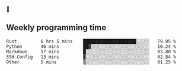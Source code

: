 🐸

## Weekly programming time
<!--START_SECTION:waka-->

```text
Rust         6 hrs 5 mins    ████████████████████░░░░░   79.85 %
Python       46 mins         ██▓░░░░░░░░░░░░░░░░░░░░░░   10.24 %
Markdown     17 mins         █░░░░░░░░░░░░░░░░░░░░░░░░   03.80 %
SSH Config   13 mins         ▓░░░░░░░░░░░░░░░░░░░░░░░░   02.84 %
Other        5 mins          ▒░░░░░░░░░░░░░░░░░░░░░░░░   01.25 %
```

<!--END_SECTION:waka-->
